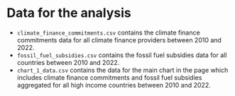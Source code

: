 # Data for the analysis

- `climate_finance_commitments.csv` contains the climate finance commitments data for all climate finance providers between 2010 and 2022.
- `fossil_fuel_subsidies.csv` contains the fossil fuel subsidies data for all countries between 2010 and 2022.
- `chart_1_data.csv` contains the data for the main chart in the page which includes climate finance commitments and fossil fuel subsidies aggregated for all high income countries between 2010 and 2022.